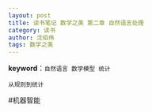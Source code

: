 ```yaml
---
layout: post
title: 读书笔记 数学之美 第二章 自然语言处理
category: 读书
author: 沈伯伟
tags: 数学之美
---
```


**keyword**：`自然语言 数学模型 统计`
```
从规则到统计
```
#机器智能


